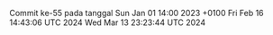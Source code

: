 Commit ke-55 pada tanggal Sun Jan 01 14:00 2023 +0100
Fri Feb 16 14:43:06 UTC 2024
Wed Mar 13 23:23:44 UTC 2024

